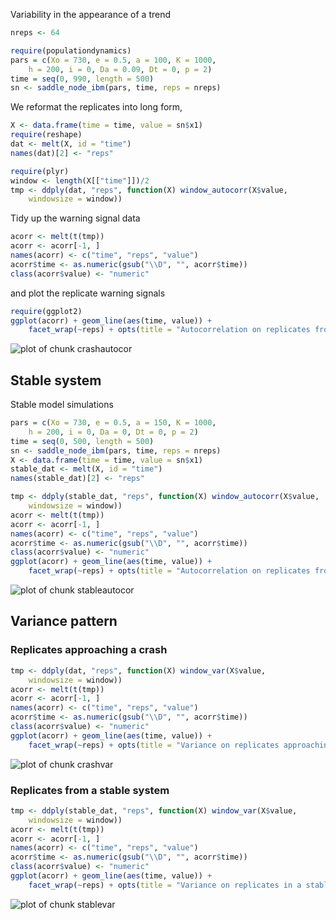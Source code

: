 





<!-- This loads all the libraries we need ahead of time, so they load quitely when displayed!-->





Variability in the appearance of a trend 


```r
nreps <- 64
```






```r
require(populationdynamics)
pars = c(Xo = 730, e = 0.5, a = 100, K = 1000, 
    h = 200, i = 0, Da = 0.09, Dt = 0, p = 2)
time = seq(0, 990, length = 500)
sn <- saddle_node_ibm(pars, time, reps = nreps)
```




We reformat the replicates into long form, 


```r
X <- data.frame(time = time, value = sn$x1)
require(reshape)
dat <- melt(X, id = "time")
names(dat)[2] <- "reps"
```







```r
require(plyr)
window <- length(X[["time"]])/2
tmp <- ddply(dat, "reps", function(X) window_autocorr(X$value, 
    windowsize = window))
```




Tidy up the warning signal data


```r
acorr <- melt(t(tmp))
acorr <- acorr[-1, ]
names(acorr) <- c("time", "reps", "value")
acorr$time <- as.numeric(gsub("\\D", "", acorr$time))
class(acorr$value) <- "numeric"
```




and plot the replicate warning signals


```r
require(ggplot2)
ggplot(acorr) + geom_line(aes(time, value)) + 
    facet_wrap(~reps) + opts(title = "Autocorrelation on replicates from a system approaching a crash")
```

![plot of chunk crashautocor](https://github.com/cboettig/earlywarning/wiki/crashautocor.png) 



## Stable system

Stable model simulations 


```r
pars = c(Xo = 730, e = 0.5, a = 150, K = 1000, 
    h = 200, i = 0, Da = 0, Dt = 0, p = 2)
time = seq(0, 500, length = 500)
sn <- saddle_node_ibm(pars, time, reps = nreps)
X <- data.frame(time = time, value = sn$x1)
stable_dat <- melt(X, id = "time")
names(stable_dat)[2] <- "reps"
```







```r
tmp <- ddply(stable_dat, "reps", function(X) window_autocorr(X$value, 
    windowsize = window))
acorr <- melt(t(tmp))
acorr <- acorr[-1, ]
names(acorr) <- c("time", "reps", "value")
acorr$time <- as.numeric(gsub("\\D", "", acorr$time))
class(acorr$value) <- "numeric"
ggplot(acorr) + geom_line(aes(time, value)) + 
    facet_wrap(~reps) + opts(title = "Autocorrelation on replicates from a stable system")
```

![plot of chunk stableautocor](https://github.com/cboettig/earlywarning/wiki/stableautocor.png) 




## Variance pattern


### Replicates approaching a crash



```r
tmp <- ddply(dat, "reps", function(X) window_var(X$value, 
    windowsize = window))
acorr <- melt(t(tmp))
acorr <- acorr[-1, ]
names(acorr) <- c("time", "reps", "value")
acorr$time <- as.numeric(gsub("\\D", "", acorr$time))
class(acorr$value) <- "numeric"
ggplot(acorr) + geom_line(aes(time, value)) + 
    facet_wrap(~reps) + opts(title = "Variance on replicates approaching a crash")
```

![plot of chunk crashvar](https://github.com/cboettig/earlywarning/wiki/crashvar.png) 



### Replicates from a stable system 



```r
tmp <- ddply(stable_dat, "reps", function(X) window_var(X$value, 
    windowsize = window))
acorr <- melt(t(tmp))
acorr <- acorr[-1, ]
names(acorr) <- c("time", "reps", "value")
acorr$time <- as.numeric(gsub("\\D", "", acorr$time))
class(acorr$value) <- "numeric"
ggplot(acorr) + geom_line(aes(time, value)) + 
    facet_wrap(~reps) + opts(title = "Variance on replicates in a stable system")
```

![plot of chunk stablevar](https://github.com/cboettig/earlywarning/wiki/stablevar.png) 




